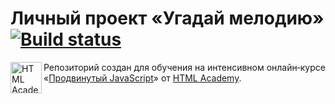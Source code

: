 # Личный проект «Угадай мелодию» [![Build status][travis-image]][travis-url]

<a href="https://htmlacademy.ru/intensive/ecmascript"><img align="left" width="50" height="50" title="HTML Academy" src="https://up.htmlacademy.ru/static/img/intensive/ecmascript/logo-for-github.svg"></a>

Репозиторий создан для обучения на интенсивном онлайн‑курсе «[Продвинутый JavaScript](https://htmlacademy.ru/intensive/ecmascript)» от [HTML Academy](https://htmlacademy.ru).

[travis-image]: https://travis-ci.org/htmlacademy-ecmascript/10045-guess-melody.svg?branch=master
[travis-url]: https://travis-ci.org/htmlacademy-ecmascript/10045-guess-melody
